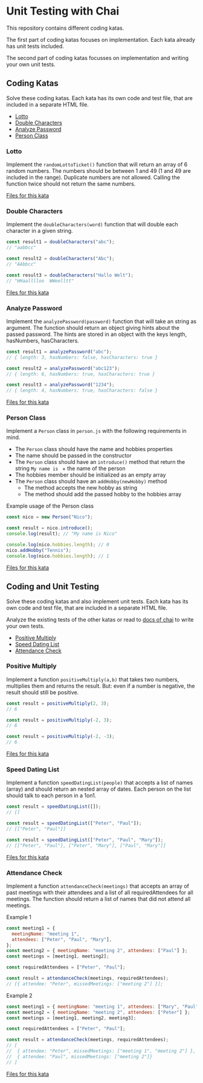 # Unit Testing with Chai

This repository contains different coding katas.

The first part of coding katas focuses on implementation. Each kata already has unit tests included.

The second part of coding katas focusses on implementation and writing your own unit tests.

## Coding Katas

Solve these coding katas. Each kata has its own code and test file, that are included in a separate HTML file.

- [Lotto](#Lotto)
- [Double Characters](#Double-Characters)
- [Analyze Password](#Analyze-Password)
- [Person Class](#Person-Class)

### Lotto

Implement the `randomLottoTicket()` function that will return an array of 6 random numbers. The numbers should be between 1 and 49 (1 and 49 are included in the range). Duplicate numbers are not allowed. Calling the function twice should not return the same numbers.

[Files for this kata](/coding/lotto/)

### Double Characters

Implement the `doubleCharacters(word)` function that will double each character in a given string.

```js
const result1 = doubleCharacters("abc");
// "aabbcc"

const result2 = doubleCharacters("Abc");
// "AAbbcc"

const result3 = doubleCharacters("Hallo Welt");
// "HHaalllloo  WWeelltt"
```

[Files for this kata](/coding/double-characters/)

### Analyze Password

Implement the `analyzePassword(password)` function that will take an string as argument. The function should return an object giving hints about the passed password. The hints are stored in an object with the keys length, hasNumbers, hasCharacters.

```js
const result1 = analyzePassword("abc");
// { length: 3, hasNumbers: false, hasCharacters: true }

const result2 = analyzePassword("abc123");
// { length: 6, hasNumbers: true, hasCharacters: true }

const result3 = analyzePassword("1234");
// { length: 4, hasNumbers: true, hasCharacters: false }
```

[Files for this kata](/coding/analyze-passwords/)

### Person Class

Implement a `Person` class in `person.js` with the following requirements in mind.

- The `Person` class should have the name and hobbies properties
- The name should be passed in the constructor
- The `Person` class should have an `introduce()` method that return the string `My name is ` + the name of the person
- The hobbies member should be initialized as an empty array
- The `Person` class should have an `addHobby(newHobby)` method
  - The method accepts the new hobby as string
  - The method should add the passed hobby to the hobbies array

Example usage of the Person class

```js
const nico = new Person("Nico");

const result = nico.introduce();
console.log(result); // "My name is Nico"

console.log(nico.hobbies.length); // 0
nico.addHobby("Tennis");
console.log(nico.hobbies.length); // 1
```

[Files for this kata](/coding/person/)

## Coding and Unit Testing

Solve these coding katas and also implement unit tests. Each kata has its own code and test file, that are included in a separate HTML file.

Analyze the existing tests of the other katas or read to [docs of chai](https://www.chaijs.com/api/bdd/) to write your own tests.

- [Positive Multiply](#Positive-Multiply)
- [Speed Dating List](#Speed-Dating-List)
- [Attendance Check](#Attendance-Check)

### Positive Multiply

Implement a function `positiveMultiply(a,b)` that takes two numbers, multiplies them and returns the result. But: even if a number is negative, the result should still be positive.

```js
const result = positiveMultiply(2, 3);
// 6

const result = positiveMultiply(-2, 3);
// 6

const result = positiveMultiply(-2, -3);
// 6
```

[Files for this kata](/coding-and-unit-tests/positive-multiply/)

### Speed Dating List

Implement a function `speedDatingList(people)` that accepts a list of names (array) and should return an nested array of dates. Each person on the list should talk to each person in a 1on1.

```js
const result = speedDatingList([]);
// []

const result = speedDatingList(["Peter", "Paul"]);
// [["Peter", "Paul"]]

const result = speedDatingList(["Peter", "Paul", "Mary"]);
// [["Peter", "Paul"], ["Peter", "Mary"], ["Paul", "Mary"]]
```

[Files for this kata](/coding-and-unit-tests/speed-dating-list/)

### Attendance Check

Implement a function `attendanceCheck(meetings)` that accepts an array of past meetings with their attendees and a list of all requiredAttendees for all meetings. The function should return a list of names that did not attend all meetings.

Example 1

```js
const meeting1 = {
  meetingName: "meeting 1",
  attendees: ["Peter", "Paul", "Mary"],
};
const meeting2 = { meetingName: "meeting 2", attendees: ["Paul"] };
const meetings = [meeting1, meeting2];

const requiredAttendees = ["Peter", "Paul"];

const result = attendanceCheck(meetings, requiredAttendees);
// [{ attendee: "Peter", missedMeetings: ["meeting 2"] }];
```

Example 2

```js
const meeting1 = { meetingName: "meeting 1", attendees: ["Mary", "Paul"] };
const meeting2 = { meetingName: "meeting 2", attendees: ["Peter"] };
const meetings = [meeting1, meeting2, meeting3];

const requiredAttendees = ["Peter", "Paul"];

const result = attendanceCheck(meetings, requiredAttendees);
// [
//  { attendee: "Peter", missedMeetings: ["meeting 1", "meeting 2"] },
//  { attendee: "Paul", missedMeetings: ["meeting 2"]}
// ]
```

[Files for this kata](/coding-and-unit-tests/attendance-check/)
